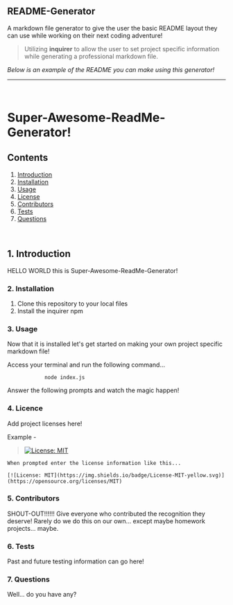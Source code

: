 ## README-Generator

A markdown file generator to give the user the basic README layout they can use while working on their next coding adventure!

>Utilizing **inquirer** to allow the user to set project specific information while    generating a professional markdown file. 

*Below is an example of the README you can make using this generator!*

---------------------------------------------------------------------------------------
<br>

# Super-Awesome-ReadMe-Generator!

## Contents 

1. [ Introduction ](#intro)
2. [ Installation ](#install)
3. [ Usage ](#usage)
4. [ License ](#license)
5. [ Contributors ](#contributing)
6. [ Tests ](#tests)
7. [ Questions ](#questions)

<br>


<a name="intro"></a>
## 1. Introduction

HELLO WORLD this is Super-Awesome-ReadMe-Generator!

<a name="install"></a>
### 2. Installation

1. Clone this repository to your local files
2. Install the inquirer npm 



<a name="usage"></a>
### 3. Usage

Now that it is installed let's get started on making your own project specific markdown file!

Access your terminal and run the following command...

                node index.js

Answer the following prompts and watch the magic happen!


<a name="license"></a>
### 4. Licence

Add project licenses here!

Example -

>[![License: MIT](https://img.shields.io/badge/License-MIT-yellow.svg)](https://opensource.org/licenses/MIT)

    When prompted enter the license information like this...

    [![License: MIT](https://img.shields.io/badge/License-MIT-yellow.svg)](https://opensource.org/licenses/MIT)



<a name="contributing"></a>
### 5. Contributors

SHOUT-OUT!!!!!!
Give everyone who contributed the recognition they deserve! Rarely do we do this on our own... except maybe homework projects... maybe. 

<a name="tests"></a>
### 6. Tests

Past and future testing information can go here!



<a name="questions"></a>
### 7. Questions

Well... do you have any?


